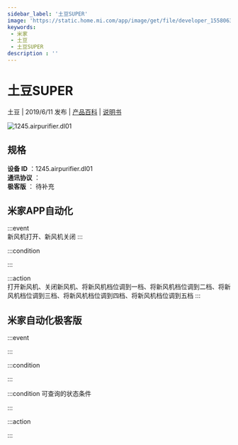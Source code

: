 ```yaml
---
sidebar_label: '土豆SUPER'
image: 'https://static.home.mi.com/app/image/get/file/developer_1558063153jsced4gd.png'
keywords: 
 - 米家
 - 土豆
 - 土豆SUPER
description : ''
---
```

# 土豆SUPER

土豆 | 2019/6/11 发布 | [产品百科](https://home.mi.com/webapp/content/baike/product/index.html?model=1245.airpurifier.dl01/) | [说明书](https://home.mi.com/views/introduction.html?model=1245.airpurifier.dl01&region=cn)

![1245.airpurifier.dl01](https://static.home.mi.com/app/image/get/file/developer_1558063153jsced4gd.png)

## 规格  
> 
**设备 ID** ：1245.airpurifier.dl01  
**通讯协议** ：  
**极客版**  ： 待补充 


## 米家APP自动化  

:::event  
新风机打开、新风机关闭
:::

:::condition  

:::

:::action   
打开新风机、关闭新风机、将新风机档位调到一档、将新风机档位调到二档、将新风机档位调到三档、将新风机档位调到四档、将新风机档位调到五档
:::

## 米家自动化极客版  

:::event  

:::

:::condition  

:::

:::condition 可查询的状态条件  

:::

:::action  

:::

        
